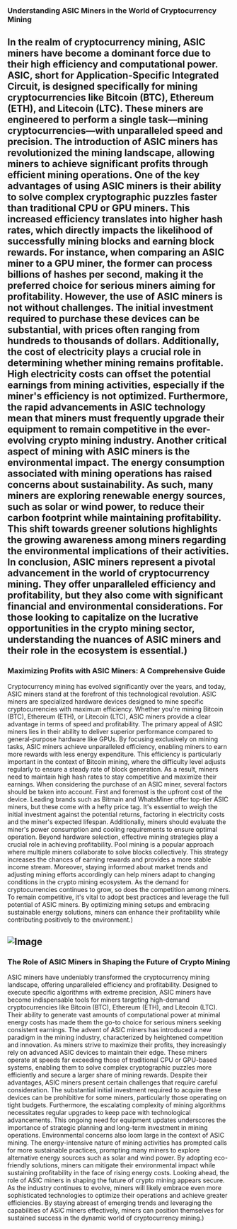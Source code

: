 ### Understanding ASIC Miners in the World of Cryptocurrency Mining
In the realm of cryptocurrency mining, ASIC miners have become a dominant force due to their high efficiency and computational power. ASIC, short for Application-Specific Integrated Circuit, is designed specifically for mining cryptocurrencies like Bitcoin (BTC), Ethereum (ETH), and Litecoin (LTC). These miners are engineered to perform a single task—mining cryptocurrencies—with unparalleled speed and precision. The introduction of ASIC miners has revolutionized the mining landscape, allowing miners to achieve significant profits through efficient mining operations.
One of the key advantages of using ASIC miners is their ability to solve complex cryptographic puzzles faster than traditional CPU or GPU miners. This increased efficiency translates into higher hash rates, which directly impacts the likelihood of successfully mining blocks and earning block rewards. For instance, when comparing an ASIC miner to a GPU miner, the former can process billions of hashes per second, making it the preferred choice for serious miners aiming for profitability.
However, the use of ASIC miners is not without challenges. The initial investment required to purchase these devices can be substantial, with prices often ranging from hundreds to thousands of dollars. Additionally, the cost of electricity plays a crucial role in determining whether mining remains profitable. High electricity costs can offset the potential earnings from mining activities, especially if the miner's efficiency is not optimized. Furthermore, the rapid advancements in ASIC technology mean that miners must frequently upgrade their equipment to remain competitive in the ever-evolving crypto mining industry.
Another critical aspect of mining with ASIC miners is the environmental impact. The energy consumption associated with mining operations has raised concerns about sustainability. As such, many miners are exploring renewable energy sources, such as solar or wind power, to reduce their carbon footprint while maintaining profitability. This shift towards greener solutions highlights the growing awareness among miners regarding the environmental implications of their activities.
In conclusion, ASIC miners represent a pivotal advancement in the world of cryptocurrency mining. They offer unparalleled efficiency and profitability, but they also come with significant financial and environmental considerations. For those looking to capitalize on the lucrative opportunities in the crypto mining sector, understanding the nuances of ASIC miners and their role in the ecosystem is essential.)
---
### Maximizing Profits with ASIC Miners: A Comprehensive Guide
Cryptocurrency mining has evolved significantly over the years, and today, ASIC miners stand at the forefront of this technological revolution. ASIC miners are specialized hardware devices designed to mine specific cryptocurrencies with maximum efficiency. Whether you're mining Bitcoin (BTC), Ethereum (ETH), or Litecoin (LTC), ASIC miners provide a clear advantage in terms of speed and profitability.
The primary appeal of ASIC miners lies in their ability to deliver superior performance compared to general-purpose hardware like GPUs. By focusing exclusively on mining tasks, ASIC miners achieve unparalleled efficiency, enabling miners to earn more rewards with less energy expenditure. This efficiency is particularly important in the context of Bitcoin mining, where the difficulty level adjusts regularly to ensure a steady rate of block generation. As a result, miners need to maintain high hash rates to stay competitive and maximize their earnings.
When considering the purchase of an ASIC miner, several factors should be taken into account. First and foremost is the upfront cost of the device. Leading brands such as Bitmain and WhatsMiner offer top-tier ASIC miners, but these come with a hefty price tag. It's essential to weigh the initial investment against the potential returns, factoring in electricity costs and the miner's expected lifespan. Additionally, miners should evaluate the miner's power consumption and cooling requirements to ensure optimal operation.
Beyond hardware selection, effective mining strategies play a crucial role in achieving profitability. Pool mining is a popular approach where multiple miners collaborate to solve blocks collectively. This strategy increases the chances of earning rewards and provides a more stable income stream. Moreover, staying informed about market trends and adjusting mining efforts accordingly can help miners adapt to changing conditions in the crypto mining ecosystem.
As the demand for cryptocurrencies continues to grow, so does the competition among miners. To remain competitive, it's vital to adopt best practices and leverage the full potential of ASIC miners. By optimizing mining setups and embracing sustainable energy solutions, miners can enhance their profitability while contributing positively to the environment.)

![Image](https://github.com/user-attachments/assets/d7419ec9-dc67-403f-bf28-8faea5f1f74f)
---
### The Role of ASIC Miners in Shaping the Future of Crypto Mining
ASIC miners have undeniably transformed the cryptocurrency mining landscape, offering unparalleled efficiency and profitability. Designed to execute specific algorithms with extreme precision, ASIC miners have become indispensable tools for miners targeting high-demand cryptocurrencies like Bitcoin (BTC), Ethereum (ETH), and Litecoin (LTC). Their ability to generate vast amounts of computational power at minimal energy costs has made them the go-to choice for serious miners seeking consistent earnings.
The advent of ASIC miners has introduced a new paradigm in the mining industry, characterized by heightened competition and innovation. As miners strive to maximize their profits, they increasingly rely on advanced ASIC devices to maintain their edge. These miners operate at speeds far exceeding those of traditional CPU or GPU-based systems, enabling them to solve complex cryptographic puzzles more efficiently and secure a larger share of mining rewards.
Despite their advantages, ASIC miners present certain challenges that require careful consideration. The substantial initial investment required to acquire these devices can be prohibitive for some miners, particularly those operating on tight budgets. Furthermore, the escalating complexity of mining algorithms necessitates regular upgrades to keep pace with technological advancements. This ongoing need for equipment updates underscores the importance of strategic planning and long-term investment in mining operations.
Environmental concerns also loom large in the context of ASIC mining. The energy-intensive nature of mining activities has prompted calls for more sustainable practices, prompting many miners to explore alternative energy sources such as solar and wind power. By adopting eco-friendly solutions, miners can mitigate their environmental impact while sustaining profitability in the face of rising energy costs.
Looking ahead, the role of ASIC miners in shaping the future of crypto mining appears secure. As the industry continues to evolve, miners will likely embrace even more sophisticated technologies to optimize their operations and achieve greater efficiencies. By staying abreast of emerging trends and leveraging the capabilities of ASIC miners effectively, miners can position themselves for sustained success in the dynamic world of cryptocurrency mining.)

